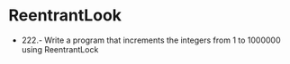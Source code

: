 # ReentrantLook

- 222.- Write a program that increments the integers from 1 to 1000000 using ReentrantLock